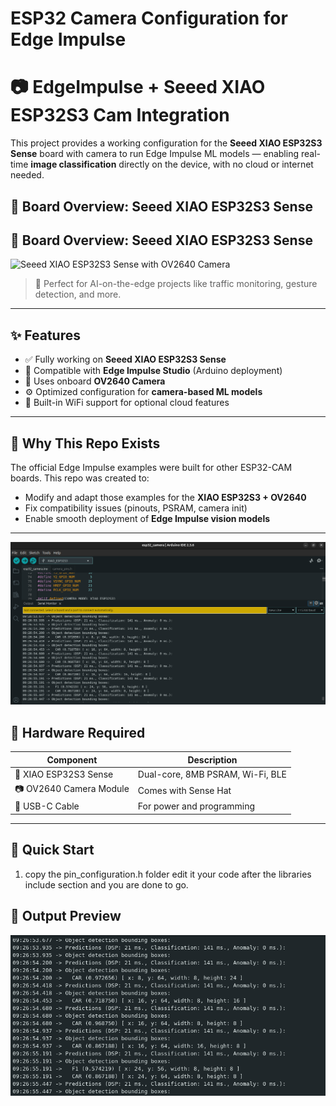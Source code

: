 # ESP32 Camera Configuration for Edge Impulse

# 📷 EdgeImpulse + Seeed XIAO ESP32S3 Cam Integration

This project provides a working configuration for the **Seeed XIAO ESP32S3 Sense** board with camera to run Edge Impulse ML models — enabling real-time **image classification** directly on the device, with no cloud or internet needed.
## 🔧 Board Overview: Seeed XIAO ESP32S3 Sense

## 🔧 Board Overview: Seeed XIAO ESP32S3 Sense

![Seeed XIAO ESP32S3 Sense with OV2640 Camera](images/xiao_esp32_s3.jpg)


> 🧠 Perfect for AI-on-the-edge projects like traffic monitoring, gesture detection, and more.

---

## ✨ Features

- ✅ Fully working on **Seeed XIAO ESP32S3 Sense**
- 🎯 Compatible with **Edge Impulse Studio** (Arduino deployment)
- 📸 Uses onboard **OV2640 Camera**
- ⚙️ Optimized configuration for **camera-based ML models**
- 📡 Built-in WiFi support for optional cloud features

---

## 🧠 Why This Repo Exists

The official Edge Impulse examples were built for other ESP32-CAM boards. This repo was created to:
- Modify and adapt those examples for the **XIAO ESP32S3 + OV2640**
- Fix compatibility issues (pinouts, PSRAM, camera init)
- Enable smooth deployment of **Edge Impulse vision models**

---
![Alt Text](example.png)

## 🔧 Hardware Required

| Component                    | Description                        |
|-----------------------------|------------------------------------|
| 🧠 XIAO ESP32S3 Sense        | Dual-core, 8MB PSRAM, Wi-Fi, BLE   |
| 📷 OV2640 Camera Module      | Comes with Sense Hat               |
| 🔌 USB-C Cable               | For power and programming          |

---

## 🚀 Quick Start

1. copy the pin_configuration.h folder edit it your code after the libraries include section and you are done to go.
## 📸 Output Preview
![Model Inference Running](Example.png)

